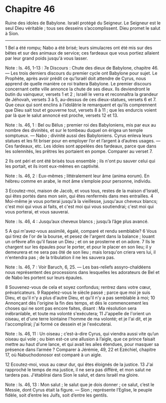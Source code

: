 # Chapitre 46

Ruine des idoles de Babylone.
Israël protégé du Seigneur.
Le Seigneur est le seul Dieu véritable ; tous ses desseins s’accomplissent.
Dieu promet le salut à Sion.

***

1 Bel a été rompu; Nabo a été brisé; leurs simulacres ont été mis sur des bêtes et sur des animaux de service; ces fardeaux que vous portiez allaient par leur grand poids jusqu'à vous lasser.

<span class="bible-note">Note : </span> Is. 46, 1-13 : 7e Discours : Chute des dieux de Babylone, chapitre 46. ― Les trois derniers discours du premier cycle ont Babylone pour sujet. Le Prophète, après avoir prédit ce qu’Israël doit attendre de Cyrus, nous apprend de quelle manière ce roi traitera Babylone. Le premier discours concernant cette ville annonce la chute de ses dieux. Ils deviendront le butin du vainqueur, versets 1 et 2 ; Israël le verra et reconnaîtra la grandeur de Jéhovah, versets 3 à 5, au-dessus de ces dieux-statues, versets 6 et 7. Que ceux qui sont enclins à l’idolâtrie le remarquent et qu’ils comprennent que Dieu sait tout et gouverne tout, versets 8 à 11 ; que les endurcis voient par là que le salut annoncé est proche, versets 12 et 13.

<span class="bible-note">Note : </span> Is. 46, 1 : Bel ou Bélus ; premier roi des Babyloniens, mis par eux au nombre des divinités, et sur le tombeau duquel on érigea un temple somptueux. ― Nabo ; divinité aussi des Babyloniens. Cyrus enleva leurs statues et les fit briser pour en employer l’or et l’argent à d’autres usages. ― Ces fardeaux, etc. Les idoles sont appelées des fardeaux, parce que dans les solennités, les prêtres les portaient en pompe. Comparer au verset 7.

2 Ils ont péri et ont été brisés tous ensemble ; ils n'ont pu sauver celui qui les portait, et ils iront eux-mêmes en captivité.

<span class="bible-note">Note : </span> Is. 46, 2 : Eux-mêmes ; littéralement leur âme (anima eorum). En hébreu comme en arabe, le mot âme s’emploie pour personne, individu.


3 Ecoutez-moi, maison de Jacob, et vous tous, restes de la maison d'Israël, qui êtes portés dans mon sein, qui êtes renfermés dans mes entrailles. 4 Moi-même je vous porterai jusqu'à la vieillesse, jusqu'aux cheveux blancs; c'est moi qui vous ai faits, et c'est moi qui vous soutiendrai; c'est moi qui vous porterai, et vous sauverai.

<span class="bible-note">Note : </span> Is. 46, 4 : Jusqu’aux cheveux blancs ; jusqu’à l’âge plus avancé.

5 A qui m'avez-vous assimilé, égalé, comparé et rendu semblable? 6 Vous qui tirez de l'or de la bourse, et pesez de l'argent dans la balance ; louant un orfèvre afin qu'il fasse un Dieu ; et on se prosterne et on adore. 7 Ils le chargent sur les épaules pour le porter, et pour le placer en son lieu; il y demeurera et ne sera pas ôté de son lieu ; mais lorsqu'on criera vers lui, il n'entendra pas ; de la tribulation il ne les sauvera pas.

<span class="bible-note">Note : </span> Is. 46, 7 : Voir Baruch, 6, 25. ― Les bas-reliefs assyro-chaldéens nous représentent des processions dans lesquelles les adorateurs de Bel et de Nabo les portent sur leurs épaules.


8 Souvenez-vous de cela et soyez confondus; rentrez dans votre cœur, prévaricateurs. 9 Rappelez-vous le siècle passé ; parce que moi je suis Dieu, et qu'il n'y a plus d'autre Dieu, et qu'il n'y a pas semblable à moi; 10 Annonçant dès l'origine la fin des temps, et dès le commencement les choses qui ne sont pas encore faites, disant : Ma résolution sera inébranlable, et toute ma volonté s'exécutera; 11 J'appelle de l'orient un oiseau, et d'une terre lointaine l'homme de ma volonté; et je l'ai dit, et je l'accomplirai; j'ai formé ce dessein et je l'exécuterai.

<span class="bible-note">Note : </span> Is. 46, 11 : Un oiseau ; c’est-à-dire Cyrus, qui viendra aussi vite qu’un oiseau qui vole ; ou bien est-ce une allusion à l’aigle, que ce prince faisait mettre au haut d’une lance, et qui avait les ailes étendues, pour masquer sa présence dans l’armée ? Comparer à Jérémie, 49, 22 et Ezéchiel, chapitre 17, où Nabuchodonosor est comparé à un aigle.


12 Ecoutez-moi, vous au cœur dur, qui êtes éloignés de la justice. 13 J'ai rapproché le temps de ma justice, il ne sera pas différé, et mon salut ne tardera pas. J'établirai dans Sion le salut, et dans Israël ma gloire.

<span class="bible-note">Note : </span> Is. 46, 13 : Mon salut ; le salut que je dois donner ; ce salut, c’est le Messie, dont Cyrus était la figure. ― Sion ; représente l’Eglise, le peuple fidèle, soit d’entre les Juifs, soit d’entre les gentils.

